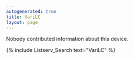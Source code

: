 ```yaml
---
autogenerated: true
title: VariLC
layout: page
---
```


Nobody contributed information about this device.

{% include Listserv_Search text="VariLC" %}

